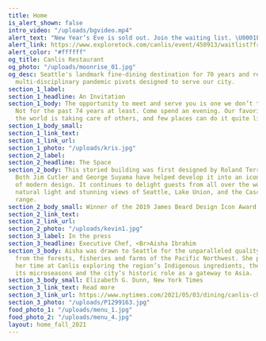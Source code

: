 ```yaml
---
title: Home
is_alert_shown: false
intro_video: "/uploads/bgvideo.mp4"
alert_text: "New Year’s Eve is sold out. Join the waiting list. \U0001F3F4‍☠️"
alert_link: https://www.exploretock.com/canlis/event/450913/waitlist?fromPage=event_detail&size=1
alert_color: "#ffffff"
og_title: Canlis Restaurant
og_photo: "/uploads/moonrise_01.jpg"
og_desc: Seattle's landmark fine-dining destination for 70 years and recent home to
  multi-disciplinary pandemic pivots designed to serve our city.
section_1_label: 
section_1_headline: An Invitation
section_1_body: The opportunity to meet and serve you is one we don’t take lightly.
  Not for the past 74 years at least. Come spend an evening. Our favorite thing in
  the world is taking care of others, and few places can do it quite like we can.
section_1_body_small: 
section_1_link_text: 
section_1_link_url: 
section_1_photo: "/uploads/kris.jpg"
section_2_label: 
section_2_headline: The Space
section_2_body: This storied building was first designed by Roland Terry in 1950.
  Both Jim Cutler and George Suyama have helped develop it into an iconic expression
  of modern design. It continues to delight guests from all over the world with its
  natural light and stunning views of Seattle, Lake Union, and the Cascade mountain
  range.
section_2_body_small: Winner of the 2019 James Beard Design Icon Award
section_2_link_text: 
section_2_link_url: 
section_2_photo: "/uploads/kevin1.jpg"
section_3_label: In the press
section_3_headline: Executive Chef, <Br>Aisha Ibrahim
section_3_body: Aisha was drawn to Seattle for the unparalleled quality of ingredients
  from the forests, fisheries and farms of the Pacific Northwest. She plans to spend
  her time at Canlis exploring the region’s Indigenous ingredients, the nuances of
  its microseasons and the city’s historic role as a gateway to Asia.
section_3_body_small: Elizabeth G. Dunn, New York Times
section_3_link_text: Read more
section_3_link_url: https://www.nytimes.com/2021/05/03/dining/canlis-chef-aisha-ibrahim.html
section_3_photo: "/uploads/P1299163.jpg"
food_photo_1: "/uploads/menu_1.jpg"
food_photo_2: "/uploads/menu_4.jpg"
layout: home_fall_2021
---
```


<style>

.kenlis {
display:none;
position: absolute;
width: 200px;
height: 200px;
border-radius: 100%;
background: pink;
}

</style>